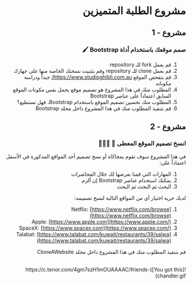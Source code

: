 <div dir="rtl">

# مشروع الطلبة المتميزين

## مشروع - 1

### صمم موقعك باستخدام أداة Bootstrap 🖌

1. قم بعمل fork للـ repository
2. قم بعمل clone للـ repository وقم بتثبيت نسختك الخاصة منها على جهازك
3. قم بتفحص الموقع https://www.studioghibli.com.au/ جيداً ودراسة مكوناته
4. المطلوب منك في هذا المشروع هو تصميم موقع يحمل نفس مكونات الموقع السابق اعتماداً على عناصر Bootstrap
5. المطلوب منك تحسين تصميم الموقع باستخدام Bootstrap، فهل تستطيع؟
6. قم بتنفيذ المطلوب منك في هذا المشروع داخل مجلد Bootstrap

## مشروع - 2

### انسخ تصميم الموقع المعطى 🎨 👩🏻‍🎨

في هذا المشروع سوف تقوم بمحاكاة أو نسخ تصميم أحد المواقع المذكورة في الأسفل اعتماداً على:

1. المهارات التي قمنا بعرضها لك خلال المحاضرات
2. يمكنك استخدام عناصر Bootstrap إن ألزم
3. البحث ثم البحث ثم البحث

لديك حرية اختيار أي من المواقع التالية لنسخ تصميمه:

1. Netflix: [https://www.netflix.com/browse](https://www.netflix.com/browse)
2. Apple: [https://www.apple.com](https://www.apple.com/)
3. SpaceX: [https://www.spacex.com](https://www.spacex.com/)
4. Talabat: [https://www.talabat.com/kuwait/restaurants/39/salwa](https://www.talabat.com/kuwait/restaurants/39/salwa)

قم بتنفيذ المطلوب منك في هذا المشروع داخل مجلد CloneAWebsite

<br>
![You got this](https://c.tenor.com/4gm7szH1mOUAAAAC/friends-chandler.gif)
</div>
